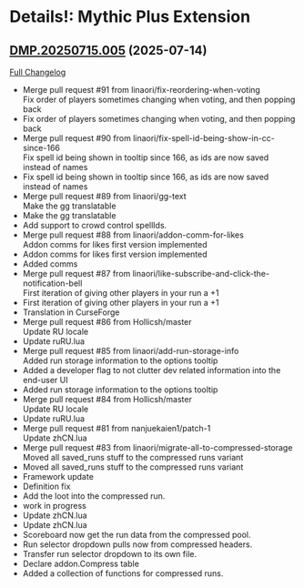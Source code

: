 # Details!: Mythic Plus Extension

## [DMP.20250715.005](https://github.com/Tercioo/Details--Damage-Meter-Mythic-Plus-Extension/tree/DMP.20250715.005) (2025-07-14)
[Full Changelog](https://github.com/Tercioo/Details--Damage-Meter-Mythic-Plus-Extension/compare/DMP.20250524.004...DMP.20250715.005) 

- Merge pull request #91 from linaori/fix-reordering-when-voting  
    Fix order of players sometimes changing when voting, and then popping back  
- Fix order of players sometimes changing when voting, and then popping back  
- Merge pull request #90 from linaori/fix-spell-id-being-show-in-cc-since-166  
    Fix spell id being shown in tooltip since 166, as ids are now saved instead of names  
- Fix spell id being shown in tooltip since 166, as ids are now saved instead of names  
- Merge pull request #89 from linaori/gg-text  
    Make the gg translatable  
- Make the gg translatable  
- Add support to crowd control spellIds.  
- Merge pull request #88 from linaori/addon-comm-for-likes  
    Addon comms for likes first version implemented  
- Addon comms for likes first version implemented  
- Added comms  
- Merge pull request #87 from linaori/like-subscribe-and-click-the-notification-bell  
    First iteration of giving other players in your run a +1  
- First iteration of giving other players in your run a +1  
- Translation in CurseForge  
- Merge pull request #86 from Hollicsh/master  
    Update RU locale  
- Update ruRU.lua  
- Merge pull request #85 from linaori/add-run-storage-info  
    Added run storage information to the options tooltip  
- Added a developer flag to not clutter dev related information into the end-user UI  
- Added run storage information to the options tooltip  
- Merge pull request #84 from Hollicsh/master  
    Update RU locale  
- Update ruRU.lua  
- Merge pull request #81 from nanjuekaien1/patch-1  
    Update zhCN.lua  
- Merge pull request #83 from linaori/migrate-all-to-compressed-storage  
    Moved all saved\_runs stuff to the compressed runs variant  
- Moved all saved\_runs stuff to the compressed runs variant  
- Framework update  
- Definition fix  
- Add the loot into the compressed run.  
- work in progress  
- Update zhCN.lua  
- Update zhCN.lua  
- Scoreboard now get the run data from the compressed pool.  
- Run selector dropdown pulls now from compressed headers.  
- Transfer run selector dropdown to its own file.  
- Declare addon.Compress table  
- Added a collection of functions for compressed runs.  
